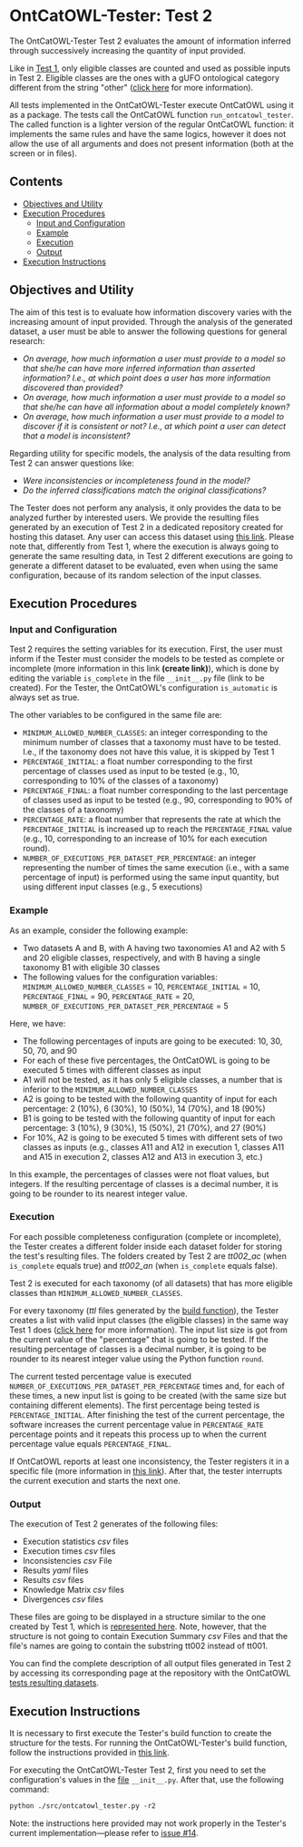 # OntCatOWL-Tester: Test 2

The OntCatOWL-Tester Test 2 evaluates the amount of information inferred through successively increasing the quantity of input provided.

Like in [Test 1](https://github.com/unibz-core/OntCatOWL-Tester/blob/main/documentation/OntCatOWL-Tester-Test1.md), only eligible classes are counted and used as possible inputs in Test 2. Eligible classes are the ones with a gUFO ontological category different from the string "other" ([click here](https://github.com/unibz-core/OntCatOWL-Tester/blob/main/documentation/OntCatOWL-Tester-Build.md#ontouml-stereotype-and-gufo-classification) for more information).

All tests implemented in the OntCatOWL-Tester execute OntCatOWL using it as a package. The tests call the OntCatOWL function `run_ontcatowl_tester`. The called function is a lighter version of the regular OntCatOWL function: it implements the same rules and have the same logics, however it does not allow the use of all arguments and does not present information (both at the screen or in files).

## Contents

- [Objectives and Utility](#objectives-and-utility)
- [Execution Procedures](#execution-procedures)
  - [Input and Configuration](#input-and-configuration)
  - [Example](#example)
  - [Execution](#execution)
  - [Output](#output)
- [Execution Instructions](#execution-instructions)

## Objectives and Utility

The aim of this test is to evaluate how information discovery varies with the increasing amount of input provided. Through the analysis of the generated dataset, a user must be able to answer the following questions for general research:

- _On average, how much information a user must provide to a model so that she/he can have more inferred information than asserted information? I.e., at which point does a user has more information discovered than provided?_
- _On average, how much information a user must provide to a model so that she/he can have all information about a model completely known?_
- _On average, how much information a user must provide to a model to discover if it is consistent or not? I.e., at which point a user can detect that a model is inconsistent?_

Regarding utility for specific models, the analysis of the data resulting from Test 2 can answer questions like:

- _Were inconsistencies or incompleteness found in the model?_
- _Do the inferred classifications match the original classifications?_

The Tester does not perform any analysis, it only provides the data to be analyzed further by interested users. We provide the resulting files generated by an execution of Test 2 in a dedicated repository created for hosting this dataset. Any user can access this dataset using [this link](https://github.com/unibz-core/OntCatOWL-Dataset/). Please note that, differently from Test 1, where the execution is always going to generate the same resulting data, in Test 2 different executions are going to generate a different dataset to be evaluated, even when using the same configuration, because of its random selection of the input classes.

## Execution Procedures

### Input and Configuration

Test 2 requires the setting variables for its execution. First, the user must inform if the Tester must consider the models to be tested as complete or incomplete (more information in this link **(create link)**), which is done by editing the variable `is_complete` in the file `__init__.py` file (link to be created). For the Tester, the OntCatOWL's configuration `is_automatic` is always set as true.

The other variables to be configured in the same file are:

- `MINIMUM_ALLOWED_NUMBER_CLASSES`: an integer corresponding to the minimum number of classes that a taxonomy must have to be tested. I.e., if the taxonomy does not have this value, it is skipped by Test 1
- `PERCENTAGE_INITIAL`: a float number corresponding to the first percentage of classes used as input to be tested (e.g., 10, corresponding to 10% of the classes of a taxonomy)
- `PERCENTAGE_FINAL`: a float number corresponding to the last percentage of classes used as input to be tested (e.g., 90, corresponding to 90% of the classes of a taxonomy)
- `PERCENTAGE_RATE`: a float number that represents the rate at which the `PERCENTAGE_INITIAL` is increased up to reach the `PERCENTAGE_FINAL` value (e.g., 10, corresponding to an increase of 10% for each execution round).
- `NUMBER_OF_EXECUTIONS_PER_DATASET_PER_PERCENTAGE`: an integer representing the number of times the same execution (i.e., with a same percentage of input) is performed using the same input quantity, but using different input classes (e.g., 5 executions)

### Example

As an example, consider the following example:

- Two datasets A and B, with A having two taxonomies A1 and A2 with 5 and 20 eligible classes, respectively, and with B having a single taxonomy B1 with eligible 30 classes
- The following values for the configuration variables: `MINIMUM_ALLOWED_NUMBER_CLASSES` = 10, `PERCENTAGE_INITIAL` = 10, `PERCENTAGE_FINAL` = 90, `PERCENTAGE_RATE` = 20, `NUMBER_OF_EXECUTIONS_PER_DATASET_PER_PERCENTAGE` = 5

Here, we have:

- The following percentages of inputs are going to be executed: 10, 30, 50, 70, and 90
- For each of these five percentages, the OntCatOWL is going to be executed 5 times with different classes as input
- A1 will not be tested, as it has only 5 eligible classes, a number that is inferior to the `MINIMUM_ALLOWED_NUMBER_CLASSES`
- A2 is going to be tested with the following quantity of input for each percentage: 2 (10%), 6 (30%), 10 (50%), 14 (70%), and 18 (90%)
- B1 is going to be tested with the following quantity of input for each percentage: 3 (10%), 9 (30%), 15 (50%), 21 (70%), and 27 (90%)
- For 10%, A2 is going to be executed 5 times with different sets of two classes as inputs (e.g., classes A11 and A12 in execution 1, classes A11 and A15 in execution 2, classes A12 and A13 in execution 3, etc.)

In this example, the percentages of classes were not float values, but integers. If the resulting percentage of classes is a decimal number, it is going to be rounder to its nearest integer value.

### Execution

For each possible completeness configuration (complete or incomplete), the Tester creates a different folder inside each dataset folder for storing the test's resulting files. The folders created by Test 2 are _tt002\_ac_ (when `is_complete` equals true) and _tt002\_an_ (when `is_complete` equals false).

Test 2 is executed for each taxonomy (of all datasets) that has more eligible classes than `MINIMUM_ALLOWED_NUMBER_CLASSES`.

For every taxonomy (_ttl_ files generated by the [build function](https://github.com/unibz-core/OntCatOWL-Tester/blob/main/documentation/OntCatOWL-Tester-Build.md)), the Tester creates a list with valid input classes (the eligible classes) in the same way Test 1 does ([click here](https://github.com/unibz-core/OntCatOWL-Tester/blob/main/documentation/OntCatOWL-Tester-Test1.md#execution-procedures) for more information). The input list size is got from the current value of the "percentage" that is going to be tested. If the resulting percentage of classes is a decimal number, it is going to be rounder to its nearest integer value using the Python function `round`.

The current tested percentage value is executed `NUMBER_OF_EXECUTIONS_PER_DATASET_PER_PERCENTAGE` times and, for each of these times, a new input list is going to be created (with the same size but containing different elements). The first percentage being tested is `PERCENTAGE_INITIAL`. After finishing the test of the current percentage, the software increases the current percentage value in `PERCENTAGE_RATE` percentage points and it repeats this process up to when the current percentage value equals `PERCENTAGE_FINAL`.

If OntCatOWL reports at least one inconsistency, the Tester registers it in a specific file (more information in [this link](https://github.com/unibz-core/OntCatOWL-Dataset/blob/main/documentation/OntCatOWL-Dataset-Test2.md#inconsistencies-csv-file)). After that, the tester interrupts the current execution and starts the next one.

### Output

The execution of Test 2 generates of the following files:

- Execution statistics _csv_ files
- Execution times _csv_ files
- Inconsistencies _csv_ File
- Results _yaml_ files
- Results _csv_ files
- Knowledge Matrix _csv_ files
- Divergences _csv_ files

These files are going to be displayed in a structure similar to the one created by Test 1, which is [represented here](https://github.com/unibz-core/OntCatOWL-Tester/blob/main/documentation/OntCatOWL-Tester-Test1.md#resulting-structure). Note, however, that the structure is not going to contain Execution Summary _csv_ Files and that the file's names are going to contain the substring tt002 instead of tt001.

You can find the complete description of all output files generated in Test 2 by accessing its corresponding page at the repository with the OntCatOWL [tests resulting datasets](https://github.com/unibz-core/OntCatOWL-Dataset/blob/main/documentation/OntCatOWL-Dataset-Test2.md).

## Execution Instructions

It is necessary to first execute the Tester's build function to create the structure for the tests. For running the OntCatOWL-Tester's build function, follow the instructions provided in [this link](https://github.com/unibz-core/OntCatOWL-Tester/blob/main/documentation/OntCatOWL-Tester-Build.md#execution-instructions).

For executing the OntCatOWL-Tester Test 2, first you need to set the configuration's values in the [file](https://github.com/unibz-core/OntCatOWL/blob/main/ontcatowl/__init__.py) `__init__.py`. After that, use the following command:

```txt
python ./src/ontcatowl_tester.py -r2
```

Note: the instructions here provided may not work properly in the Tester's current implementation—please refer to [issue #14](https://github.com/unibz-core/OntCatOWL-Tester/issues/14).
